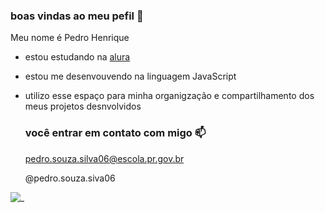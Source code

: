 ### boas vindas ao meu pefil 💙

Meu nome é Pedro Henrique 

- estou estudando na [alura](https://www.alura.com.br)
- estou me desenvouvendo na linguagem JavaScript
- utilizo esse espaço para minha organigzação e compartilhamento dos meus projetos desnvolvidos

  ### você entrar em contato com migo 📫

  pedro.souza.silva06@escola.pr.gov.br

  @pedro.souza.siva06
  
![_](https://media.tenor.com/fZVc-LgssTwAAAAC/bom-dia-valtatui-bom-dia.gif)
